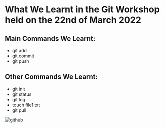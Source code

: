 # What We Learnt in the Git Workshop held on the 22nd of March 2022
## Main Commands We Learnt:
- git add
- git commit
- git push

## Other Commands We Learnt:
- git init
- git status
- git log
- touch file1.txt
- git pull

![github](https://harshkapadia2.github.io/git_basics/static/img/git-local-remote.png)
